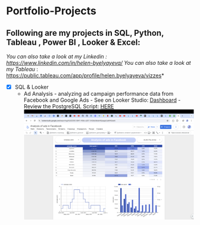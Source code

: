 # Portfolio-Projects
## Following are my projects in SQL, Python, Tableau , Power BI , Looker & Excel:
*You can also take a look at my Linkedin : https://www.linkedin.com/in/helen-byelyayeva/*
*You can also take a look at my Tableau* : https://public.tableau.com/app/profile/helen.byelyayeva/vizzes*

- [x] SQL & Looker  
    -  Ad Analysis - analyzing ad campaign performance data from Facebook and Google Ads
      - See on Looker Studio: [Dashboard](https://lookerstudio.google.com/reporting/42d32555-8941-456e-a257-3428a5dbde40)
      - Review the PostgreSQL Script: [HERE](https://github.com/helenbyelyayeva/Portfolio-Projects/tree/main/SQL/Ads%20Analysis)
![Dashboard Screenshot](visuals/facebook.png)